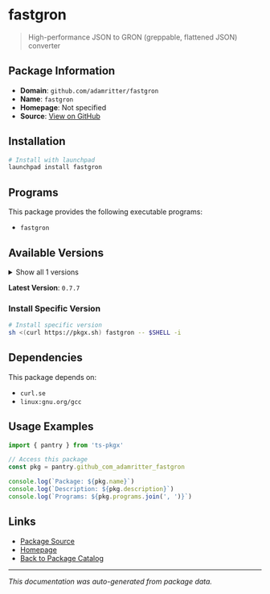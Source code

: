# fastgron

> High-performance JSON to GRON (greppable, flattened JSON) converter

## Package Information

- **Domain**: `github.com/adamritter/fastgron`
- **Name**: `fastgron`
- **Homepage**: Not specified
- **Source**: [View on GitHub](https://github.com/pkgxdev/pantry/tree/main/projects/github.com/adamritter/fastgron/package.yml)

## Installation

```bash
# Install with launchpad
launchpad install fastgron
```

## Programs

This package provides the following executable programs:

- `fastgron`

## Available Versions

<details>
<summary>Show all 1 versions</summary>

- `0.7.7`

</details>

**Latest Version**: `0.7.7`

### Install Specific Version

```bash
# Install specific version
sh <(curl https://pkgx.sh) fastgron -- $SHELL -i
```

## Dependencies

This package depends on:

- `curl.se`
- `linux:gnu.org/gcc`

## Usage Examples

```typescript
import { pantry } from 'ts-pkgx'

// Access this package
const pkg = pantry.github_com_adamritter_fastgron

console.log(`Package: ${pkg.name}`)
console.log(`Description: ${pkg.description}`)
console.log(`Programs: ${pkg.programs.join(', ')}`)
```

## Links

- [Package Source](https://github.com/pkgxdev/pantry/tree/main/projects/github.com/adamritter/fastgron/package.yml)
- [Homepage](#)
- [Back to Package Catalog](../package-catalog.md)

---

*This documentation was auto-generated from package data.*
